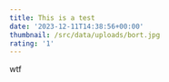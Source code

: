 ```yaml
---
title: This is a test
date: '2023-12-11T14:38:56+00:00'
thumbnail: /src/data/uploads/bort.jpg
rating: '1'
---
```

wtf
